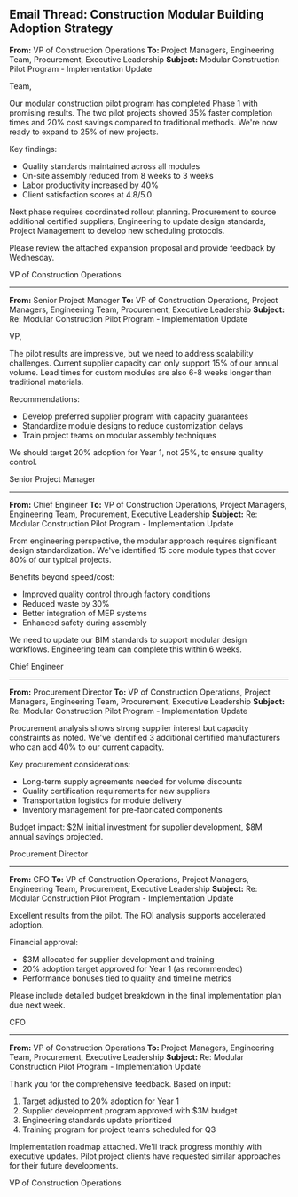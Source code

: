 ## Email Thread: Construction Modular Building Adoption Strategy

**From:** VP of Construction Operations
**To:** Project Managers, Engineering Team, Procurement, Executive Leadership
**Subject:** Modular Construction Pilot Program - Implementation Update

Team,

Our modular construction pilot program has completed Phase 1 with promising results. The two pilot projects showed 35% faster completion times and 20% cost savings compared to traditional methods. We're now ready to expand to 25% of new projects.

Key findings:
- Quality standards maintained across all modules
- On-site assembly reduced from 8 weeks to 3 weeks
- Labor productivity increased by 40%
- Client satisfaction scores at 4.8/5.0

Next phase requires coordinated rollout planning. Procurement to source additional certified suppliers, Engineering to update design standards, Project Management to develop new scheduling protocols.

Please review the attached expansion proposal and provide feedback by Wednesday.

VP of Construction Operations

---

**From:** Senior Project Manager
**To:** VP of Construction Operations, Project Managers, Engineering Team, Procurement, Executive Leadership
**Subject:** Re: Modular Construction Pilot Program - Implementation Update

VP,

The pilot results are impressive, but we need to address scalability challenges. Current supplier capacity can only support 15% of our annual volume. Lead times for custom modules are also 6-8 weeks longer than traditional materials.

Recommendations:
- Develop preferred supplier program with capacity guarantees
- Standardize module designs to reduce customization delays
- Train project teams on modular assembly techniques

We should target 20% adoption for Year 1, not 25%, to ensure quality control.

Senior Project Manager

---

**From:** Chief Engineer
**To:** VP of Construction Operations, Project Managers, Engineering Team, Procurement, Executive Leadership
**Subject:** Re: Modular Construction Pilot Program - Implementation Update

From engineering perspective, the modular approach requires significant design standardization. We've identified 15 core module types that cover 80% of our typical projects.

Benefits beyond speed/cost:
- Improved quality control through factory conditions
- Reduced waste by 30%
- Better integration of MEP systems
- Enhanced safety during assembly

We need to update our BIM standards to support modular design workflows. Engineering team can complete this within 6 weeks.

Chief Engineer

---

**From:** Procurement Director
**To:** VP of Construction Operations, Project Managers, Engineering Team, Procurement, Executive Leadership
**Subject:** Re: Modular Construction Pilot Program - Implementation Update

Procurement analysis shows strong supplier interest but capacity constraints as noted. We've identified 3 additional certified manufacturers who can add 40% to our current capacity.

Key procurement considerations:
- Long-term supply agreements needed for volume discounts
- Quality certification requirements for new suppliers
- Transportation logistics for module delivery
- Inventory management for pre-fabricated components

Budget impact: $2M initial investment for supplier development, $8M annual savings projected.

Procurement Director

---

**From:** CFO
**To:** VP of Construction Operations, Project Managers, Engineering Team, Procurement, Executive Leadership
**Subject:** Re: Modular Construction Pilot Program - Implementation Update

Excellent results from the pilot. The ROI analysis supports accelerated adoption.

Financial approval:
- $3M allocated for supplier development and training
- 20% adoption target approved for Year 1 (as recommended)
- Performance bonuses tied to quality and timeline metrics

Please include detailed budget breakdown in the final implementation plan due next week.

CFO

---

**From:** VP of Construction Operations
**To:** Project Managers, Engineering Team, Procurement, Executive Leadership
**Subject:** Re: Modular Construction Pilot Program - Implementation Update

Thank you for the comprehensive feedback. Based on input:

1. Target adjusted to 20% adoption for Year 1
2. Supplier development program approved with $3M budget
3. Engineering standards update prioritized
4. Training program for project teams scheduled for Q3

Implementation roadmap attached. We'll track progress monthly with executive updates. Pilot project clients have requested similar approaches for their future developments.

VP of Construction Operations
